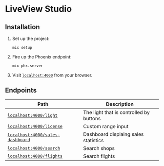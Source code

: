 # LiveView Studio

## Installation

1. Set up the project:

    ```sh
    mix setup
    ```

2. Fire up the Phoenix endpoint:

    ```sh
    mix phx.server
    ```

3. Visit [`localhost:4000`](http://localhost:4000) from your browser.

## Endpoints

Path  | Description
------------- | -------------
[`localhost:4000/light`](http://localhost:4000/light)  | The light that is controlled by buttons
[`localhost:4000/license`](http://localhost:4000/license)  | Custom range input
[`localhost:4000/sales-dashboard`](http://localhost:4000/sales-dashboard)  | Dashboard displaing sales statistics
[`localhost:4000/search`](http://localhost:4000/sales-dashboard)  | Search shops
[`localhost:4000/flights`](http://localhost:4000/flights)  | Search flights
